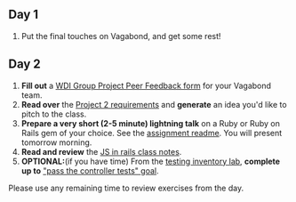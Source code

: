 ## Day 1

1. Put the final touches on Vagabond, and get some rest!


## Day 2

1. **Fill out** a [WDI Group Project Peer Feedback form](https://docs.google.com/forms/d/1PJro3MtOXJMbSIBCXv5oGcZAGHQ2FBGcojPT04taOBo/viewform?usp=send_form) for your Vagabond team.
2. **Read over** the [Project 2 requirements](https://github.com/sf-wdi-27-28/project-2-27) and **generate** an idea you'd like to pitch to the class.
3. **Prepare a very short (2-5 minute) lightning talk** on a Ruby or Ruby on Rails gem of your choice. See the [assignment readme](https://github.com/SF-WDI-LABS/shared_modules/blob/master/04-ruby-rails/rails-gems/lightning-talks.md). You will present tomorrow morning.
4. **Read and review** the [JS in rails class notes](https://github.com/SF-WDI-LABS/shared_modules/tree/master/04-ruby-rails/js-and-turbolinks/27).  
5. **OPTIONAL:**(if you have time) From the [testing inventory lab](https://github.com/sf-wdi-27-28/rspec_testing_inventory), **complete up to** ["pass the controller tests" goal](https://github.com/sf-wdi-27-28/rspec_testing_inventory#goal-pass-the-controller-tests).

Please use any remaining time to review exercises from the day.




<!--
## Day 3

1. Reading
2. Lab

Please use any remaining time to review exercises/drills from the day.
-->


<!--
## Day 4

1. Reading
2. Lab
Attend fundamentals review session

Please use any remaining time to review exercises/drills from the day.
-->
<!--
## Day 5 - Weekend Homework

1. Reading
2. Weekend Lab: Vagabond

Please use any remaining time to review exercises/drills from the week! And don't forget to sleep!
-->
